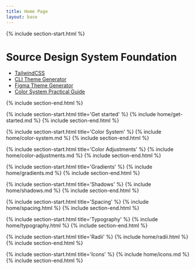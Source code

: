 ```yaml
---
title: Home Page
layout: base
---
```


{% include section-start.html %}

# Source Design System Foundation

<div class="flex flex-1 flex-row gap-base">
    <div class="p-xs bg-fill-contrast-100 gradient-tint-50 shadow-4 color-text-contrast-600 rounded" title="Colors"><span class="block icon before:block icon-md" style="--icon-src: var(--ads-colors)"></span></div>
    <div class="p-xs bg-fill-contrast-100 gradient-tint-50 shadow-4 color-text-contrast-600 rounded" title="Spacing"><span class="block icon before:block icon-md" style="--icon-src: var(--ads-spacing)"></span></div>
    <div class="p-xs bg-fill-contrast-100 gradient-tint-50 shadow-4 color-text-contrast-600 rounded" title="Typography"><span class="block icon before:block icon-md" style="--icon-src: var(--ads-typography)"></span></div>
    <div class="p-xs bg-fill-contrast-100 gradient-tint-50 shadow-4 color-text-contrast-600 rounded" title="Radii"><span class="block icon before:block icon-md" style="--icon-src: var(--ads-radii)"></span></div>
    <div class="p-xs bg-fill-contrast-100 gradient-tint-50 shadow-4 color-text-contrast-600 rounded" title="Elevation"><span class="block icon before:block icon-md" style="--icon-src: var(--ads-elevation)"></span></div>
</div>
<ul class="flex flex-1 flex-row flex-wrap">
    <li>
        <a href="./index.html" class="block rounded px-sm py-minor-xs hover:decoration-none bg-primary-100">TailwindCSS</a>
    </li>
    <li>
        <a href="./index.html" class="block rounded px-sm py-minor-xs hover:decoration-none hover:bg-alt-base-100">CLI Theme Generator</a>
    </li>
    <li>
        <a href="./index.html" class="block rounded px-sm py-minor-xs hover:decoration-none hover:bg-alt-base-100">Figma Theme Generator</a>
    </li>
    <li class="flex flex-1 justify-end">
        <a href="./color-system-guide.html" class="block rounded px-sm py-minor-xs hover:decoration-none hover:bg-alt-base-100">Color System Practical Guide</a>
    </li>
</ul>
{% include section-end.html %}

{% include section-start.html title='Get started' %}
{% include home/get-started.md %}
{% include section-end.html %}

{% include section-start.html title='Color System' %}
{% include home/color-system.md %}
{% include section-end.html %}

{% include section-start.html title='Color Adjustments' %}
{% include home/color-adjustments.md %}
{% include section-end.html %}

{% include section-start.html title='Gradients' %}
{% include home/gradients.md %}
{% include section-end.html %}

{% include section-start.html title='Shadows' %}
{% include home/shadows.md %}
{% include section-end.html %}

{% include section-start.html title='Spacing' %}
{% include home/spacing.html %}
{% include section-end.html %}

{% include section-start.html title='Typography' %}
{% include home/typography.html %}
{% include section-end.html %}

{% include section-start.html title='Radii' %}
{% include home/radii.html %}
{% include section-end.html %}

{% include section-start.html title='Icons' %}
{% include home/icons.md %}
{% include section-end.html %}